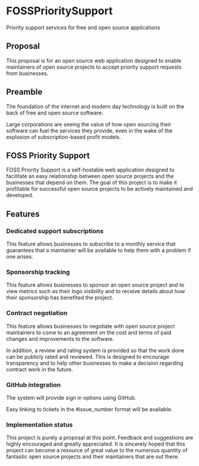 # FOSSPrioritySupport

Priority support services for free and open source applications

## Proposal

This proposal is for an open source web application designed to enable maintainers of open source projects to accept priority support requests from businesses.

## Preamble

The foundation of the internet and modern day technology is built on the back of free and open source software. 

Large corporations are seeing the value of how open sourcing their software can fuel the services they provide, even in the wake of the explosion of subscription-based profit models.

## FOSS Priority Support

FOSS Priority Support is a self-hostable web application designed to facilitate an easy relationship between open source projects and the businesses that depend on them. The goal of this project is to make it profitable for successful open source projects to be actively maintained and developed.

## Features

### Dedicated support subscriptions

This feature allows businesses to subscribe to a monthly service that guarantees that a maintainer will be available to help them with a problem if one arises.

### Sponsorship tracking

This feature allows businesses to sponsor an open source project and to view metrics such as their logo visibility and to receive details about how their sponsorship has benefited the project.

### Contract negotiation

This feature allows businesses to negotiate with open source project maintainers to come to an agreement on the cost and terms of paid changes and improvements to the software.

In addition, a review and rating system is provided so that the work done can be publicly rated and reviewed. This is designed to encourage transparency and to help other businesses to make a decision regarding contract work in the future.

### GitHub integration

The system will provide sign in options using GitHub.

Easy linking to tickets in the #issue_number format will be available.

### Implementation status

This project is purely a proposal at this point. Feedback and suggestions are highly encouraged and greatly appreciated. It is sincerely hoped that this project can become a resource of great value to the numerous quantity of fantastic open source projects and their maintainers that are out there.